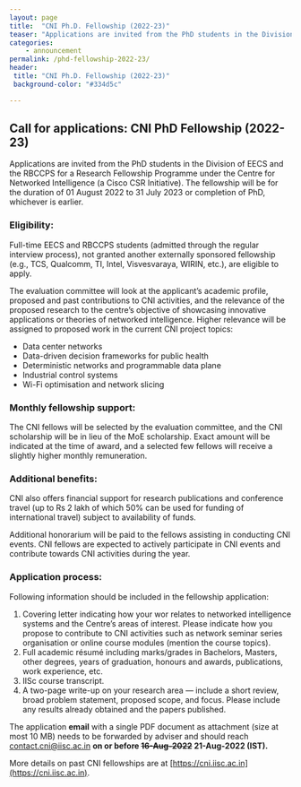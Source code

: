```yaml
---
layout: page
title:  "CNI Ph.D. Fellowship (2022-23)"
teaser: "Applications are invited from the PhD students in the Division of EECS and the RBCCPS at IISc who have passed their comprehensive examinations (or will pass by 13-Aug-2021) for a Research Scholarship Programme under the Centre for Networked Intelligence (a Cisco CSR Initiative).  Six scholarship awards are available under this programme for 2021-2022."
categories:
    - announcement
permalink: /phd-fellowship-2022-23/
header:
 title: "CNI Ph.D. Fellowship (2022-23)"
 background-color: "#334d5c"

---
```


## Call for applications: CNI PhD Fellowship (2022-23) 

Applications are invited from the PhD students in the Division of EECS and the RBCCPS for a Research Fellowship Programme under the Centre for Networked Intelligence (a Cisco CSR Initiative). The fellowship will be for the duration of 01 August 2022 to 31 July 2023 or completion of PhD, whichever is earlier. 

### Eligibility:  

Full-time EECS and RBCCPS students (admitted through the regular interview process), not granted another externally sponsored fellowship (e.g., TCS, Qualcomm, TI, Intel, Visvesvaraya, WIRIN, etc.), are eligible to apply.  

The evaluation committee will look at the applicant’s academic profile, proposed and past contributions to CNI activities, and the relevance of the proposed research to the centre’s objective of showcasing innovative applications or theories of networked intelligence. Higher relevance will be assigned to proposed work in the current CNI project topics: 

- Data center networks  
- Data-driven decision frameworks for public health 
- Deterministic networks and programmable data plane 
- Industrial control systems 
- Wi-Fi optimisation and network slicing 

### Monthly fellowship support:  

The CNI fellows will be selected by the evaluation committee, and the CNI scholarship will be in lieu of the MoE scholarship. Exact amount will be indicated at the time of award, and a selected few fellows will receive a slightly higher monthly remuneration. 

### Additional benefits:  

CNI also offers financial support for research publications and conference travel (up to Rs 2 lakh of which 50% can be used for funding of international travel) subject to availability of funds.  

Additional honorarium will be paid to the fellows assisting in conducting CNI events. CNI fellows are expected to actively participate in CNI events and contribute towards CNI activities during the year. 

### Application process:  

Following information should be included in the fellowship application: 

1. Covering letter indicating how your wor relates to networked intelligence systems and the Centre’s areas of interest. Please indicate how you propose to contribute to CNI activities such as network seminar series organisation or online course modules (mention the course topics). 
1. Full academic résumé including marks/grades in Bachelors, Masters, other degrees, years of graduation, honours and awards, publications, work experience, etc.  
1. IISc course transcript. 
1. A two-page write-up on your research area — include a short review, broad problem statement, proposed scope, and focus. Please include any results already obtained and the papers published. 

The application **email** with a single PDF document as attachment (size at most 10 MB) needs to be forwarded by adviser and should reach contact.cni@iisc.ac.in **on or before ~~16-Aug-2022~~ 21-Aug-2022 (IST).** 

More details on past CNI fellowships are at [https://cni.iisc.ac.in](https://cni.iisc.ac.in).

